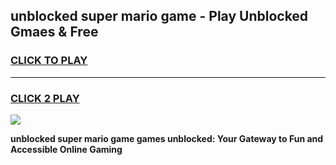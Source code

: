 
## unblocked super mario game - Play Unblocked Gmaes & Free
<h3>
<a href="https://news.freeplayer.one?title=unblocked_super_mario_game&ref=23F">CLICK TO PLAY</a></h3>
<hr>

<h3>
<a href="https://news.freeplayer.one?title=unblocked_super_mario_game&ref=23F">CLICK 2 PLAY</a>
  
</h3>

<a href="https://news.freeplayer.one?title=unblocked_super_mario_game&ref=23F/"><img src="https://clearcache.store/games.png"></a>


**unblocked super mario game games unblocked: Your Gateway to Fun and Accessible Online Gaming**
